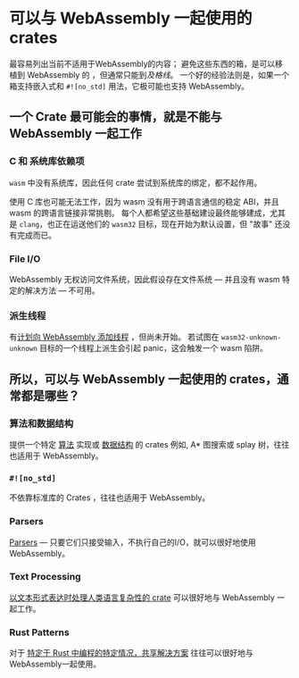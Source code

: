 # 可以与 WebAssembly 一起使用的 crates

最容易列出当前不适用于WebAssembly的内容；
避免这些东西的箱，是可以移植到 WebAssembly 的 ，但通常只能到*及格线*。
一个好的经验法则是，如果一个箱支持嵌入式和 `#![no_std]` 用法，它极可能也支持 WebAssembly。


## 一个 Crate 最可能会的事情，就是不能与 WebAssembly 一起工作

### C 和 系统库依赖项

`wasm` 中没有系统库，因此任何 crate 尝试到系统库的绑定，都不起作用。

使用 C 库也可能无法工作，因为 wasm 没有用于跨语言通信的稳定 ABI，并且 wasm 的跨语言链接非常挑剔。
每个人都希望这些基础建设最终能够建成，尤其是 `clang`，也正在运送他们的 `wasm32` 目标，现在开始为默认设置，但 "故事" 还没有完成而已。


### File I/O

WebAssembly 无权访问文件系统，因此假设存在文件系统 — 并且没有 wasm 特定的解决方法 — 不可用。


### 派生线程

有[计划向 WebAssembly 添加线程](https://rustwasm.github.io/2018/10/24/multithreading-rust-and-wasm.html) ，但尚未开始。
若试图在 `wasm32-unknown-unknown` 目标的一个线程上派生会引起 panic，这会触发一个 wasm 陷阱。


## 所以，可以与 WebAssembly 一起使用的 crates，通常都是哪些？

### 算法和数据结构

提供一个特定 [算法](https://crates.io/categories/algorithms) 实现或 [数据结构](https://crates.io/categories/data-structures) 的 crates 例如, A* 图搜索或 splay 树，往往也适用于 WebAssembly。


### `#![no_std]`

不依靠标准库的 Crates ，往往也适用于 WebAssembly。


### Parsers

[Parsers](https://crates.io/categories/parser-implementations) — 只要它们只接受输入，不执行自己的I/O，就可以很好地使用 WebAssembly。


### Text Processing

[以文本形式表达时处理人类语言复杂性的 crate](https://crates.io/categories/text-processing) 可以很好地与 WebAssembly 一起工作。

### Rust Patterns

对于 [特定于 Rust 中编程的特定情况，共享解决方案](https://crates.io/categories/rust-patterns) 往往可以很好地与WebAssembly一起使用。
